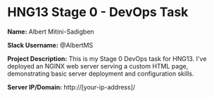 # HNG13 Stage 0 - DevOps Task
   
   **Name:** Albert Mitini-Sadigben
   
   **Slack Username:** @AlbertMS
   
   **Project Description:** 
   This is my Stage 0 DevOps task for HNG13. I've deployed an NGINX web server serving a custom HTML page, demonstrating basic server deployment and configuration skills.
   
   **Server IP/Domain:** http://[your-ip-address]/
